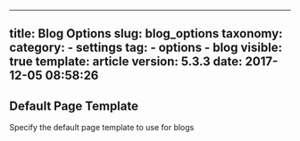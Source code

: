 
---
title: Blog Options
slug: blog_options
taxonomy:
    category:
        - settings
    tag:
        - options
        - blog
visible: true
template: article
version: 5.3.3
date: 2017-12-05 08:58:26
---

## Default Page Template
Specify the default page template to use for blogs



